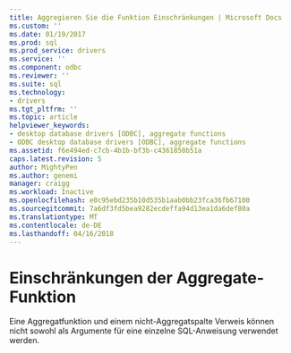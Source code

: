 ```yaml
---
title: Aggregieren Sie die Funktion Einschränkungen | Microsoft Docs
ms.custom: ''
ms.date: 01/19/2017
ms.prod: sql
ms.prod_service: drivers
ms.service: ''
ms.component: odbc
ms.reviewer: ''
ms.suite: sql
ms.technology:
- drivers
ms.tgt_pltfrm: ''
ms.topic: article
helpviewer_keywords:
- desktop database drivers [ODBC], aggregate functions
- ODBC desktop database drivers [ODBC], aggregate functions
ms.assetid: f6e494ed-c7cb-4b1b-bf3b-c4361850b51a
caps.latest.revision: 5
author: MightyPen
ms.author: genemi
manager: craigg
ms.workload: Inactive
ms.openlocfilehash: e0c95ebd235b10d535b1aab0bb23fca36fb67100
ms.sourcegitcommit: 7a6df3fd5bea9282ecdeffa94d13ea1da6def80a
ms.translationtype: MT
ms.contentlocale: de-DE
ms.lasthandoff: 04/16/2018
---
```

# <a name="aggregate-function-limitations"></a>Einschränkungen der Aggregate-Funktion
Eine Aggregatfunktion und einem nicht-Aggregatspalte Verweis können nicht sowohl als Argumente für eine einzelne SQL-Anweisung verwendet werden.
